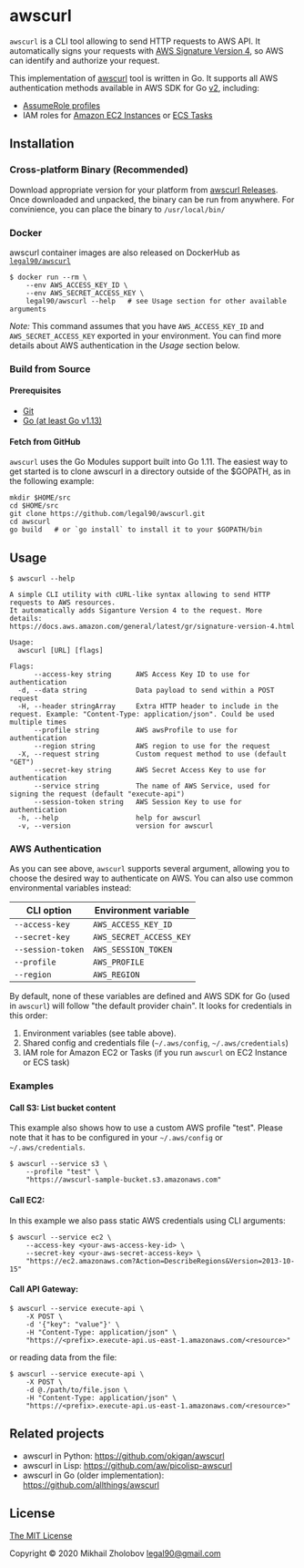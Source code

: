 # awscurl

`awscurl` is a CLI tool allowing to send HTTP requests to AWS API. It automatically signs your requests with
[AWS Signature Version 4](https://docs.aws.amazon.com/general/latest/gr/signing_aws_api_requests.html),
so AWS can identify and authorize your request.

This implementation of [awscurl](https://github.com/okigan/awscurl) tool is written in Go.
It supports all AWS authentication methods available in AWS SDK for Go [v2](https://docs.aws.amazon.com/sdk-for-go/v2/api/), including:
- [AssumeRole profiles](https://docs.aws.amazon.com/cli/latest/userguide/cli-configure-role.html)
- IAM roles for [Amazon EC2 Instances](https://docs.aws.amazon.com/AWSEC2/latest/UserGuide/iam-roles-for-amazon-ec2.html)
or [ECS Tasks](https://docs.aws.amazon.com/AmazonECS/latest/developerguide/task-iam-roles.html)

## Installation

### Cross-platform Binary (Recommended)

Download appropriate version for your platform from [awscurl Releases](https://github.com/legal90/awscurl/releases).
Once downloaded and unpacked, the binary can be run from anywhere. For convinience, you can place the binary to `/usr/local/bin/`

### Docker
awscurl container images are also released on DockerHub as [`legal90/awscurl`](https://hub.docker.com/repository/docker/legal90/awscurl)

```
$ docker run --rm \
    --env AWS_ACCESS_KEY_ID \
    --env AWS_SECRET_ACCESS_KEY \
    legal90/awscurl --help   # see Usage section for other available arguments
```
_Note:_ This command assumes that you have `AWS_ACCESS_KEY_ID` and `AWS_SECRET_ACCESS_KEY` exported in your environment.
You can find more details about AWS authentication in the _Usage_ section below.

### Build from Source

#### Prerequisites

- [Git](https://git-scm.com/)
- [Go (at least Go v1.13)](https://golang.org/dl/)

#### Fetch from GitHub

`awscurl` uses the Go Modules support built into Go 1.11. The easiest way to get started is to clone awscurl in a directory
outside of the $GOPATH, as in the following example:
```shell
mkdir $HOME/src
cd $HOME/src
git clone https://github.com/legal90/awscurl.git
cd awscurl
go build   # or `go install` to install it to your $GOPATH/bin
```

## Usage

```
$ awscurl --help

A simple CLI utility with cURL-like syntax allowing to send HTTP requests to AWS resources.
It automatically adds Siganture Version 4 to the request. More details:
https://docs.aws.amazon.com/general/latest/gr/signature-version-4.html

Usage:
  awscurl [URL] [flags]

Flags:
      --access-key string      AWS Access Key ID to use for authentication
  -d, --data string            Data payload to send within a POST request
  -H, --header stringArray     Extra HTTP header to include in the request. Example: "Content-Type: application/json". Could be used multiple times
      --profile string         AWS awsProfile to use for authentication
      --region string          AWS region to use for the request
  -X, --request string         Custom request method to use (default "GET")
      --secret-key string      AWS Secret Access Key to use for authentication
      --service string         The name of AWS Service, used for signing the request (default "execute-api")
      --session-token string   AWS Session Key to use for authentication
  -h, --help                   help for awscurl
  -v, --version                version for awscurl
```

### AWS Authentication
As you can see above, `awscurl` supports several argument, allowing you to choose the desired way to authenticate on AWS.
You can also use common environmental variables instead:

| CLI option          | Environment variable    |
|---------------------|-------------------------|
| `--access-key`      | `AWS_ACCESS_KEY_ID`     |
| `--secret-key`      | `AWS_SECRET_ACCESS_KEY` |
| `--session-token`   | `AWS_SESSION_TOKEN`     |
| `--profile`         | `AWS_PROFILE`           |
| `--region`          | `AWS_REGION`            |

By default, none of these variables are defined and AWS SDK for Go (used in `awscurl`)
will follow "the default provider chain". It looks for credentials in this order:

1. Environment variables (see table above).
2. Shared config and credentials file (`~/.aws/config`, `~/.aws/credentials`)
3. IAM role for Amazon EC2 or Tasks (if you run `awscurl` on EC2 Instance or ECS task)

### Examples

#### Call S3: List bucket content

This example also shows how to use a custom AWS profile "test".
Please note that it has to be configured in your `~/.aws/config` or `~/.aws/credentials`.
```shell
$ awscurl --service s3 \
    --profile "test" \
    "https://awscurl-sample-bucket.s3.amazonaws.com"
```

#### Call EC2:

In this example we also pass static AWS credentials using CLI arguments:
```shell
$ awscurl --service ec2 \
    --access-key <your-aws-access-key-id> \
    --secret-key <your-aws-secret-access-key> \
    "https://ec2.amazonaws.com?Action=DescribeRegions&Version=2013-10-15"
```

#### Call API Gateway:
```shell
$ awscurl --service execute-api \
    -X POST \
    -d '{"key": "value"}' \
    -H "Content-Type: application/json" \
    "https://<prefix>.execute-api.us-east-1.amazonaws.com/<resource>"
```
or reading data from the file:
```
$ awscurl --service execute-api \
    -X POST \
    -d @./path/to/file.json \
    -H "Content-Type: application/json" \
    "https://<prefix>.execute-api.us-east-1.amazonaws.com/<resource>"
```

## Related projects

- awscurl in Python: https://github.com/okigan/awscurl
- awscurl in Lisp: https://github.com/aw/picolisp-awscurl
- awscurl in Go (older implementation): https://github.com/allthings/awscurl

## License
[The MIT License](./LICENSE)

Copyright © 2020 Mikhail Zholobov <legal90@gmail.com>
